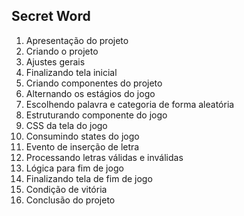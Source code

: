 ## Secret Word

1. Apresentação do projeto
2. Criando o projeto
3. Ajustes gerais
4. Finalizando tela inicial
5. Criando componentes do projeto
6. Alternando os estágios do jogo
7. Escolhendo palavra e categoria de forma aleatória
8. Estruturando componente do jogo
9. CSS da tela do jogo
10. Consumindo states do jogo
11. Evento de inserção de letra
12. Processando letras válidas e inválidas
13. Lógica para fim de jogo
14. Finalizando tela de fim de jogo
15. Condição de vitória
16. Conclusão do projeto